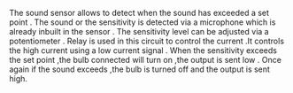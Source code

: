 The sound sensor allows to detect when the sound has exceeded a set point . The sound or the
sensitivity is detected via a microphone which is already inbuilt in the sensor . The sensitivity level
can be adjusted via a potentiometer .
Relay is used in this circuit to control the current .It controls the high current using a low current
signal .
When the sensitivity exceeds the set point ,the bulb connected will turn on ,the output is sent low .
Once again if the sound exceeds ,the bulb is turned off and the output is sent high.
